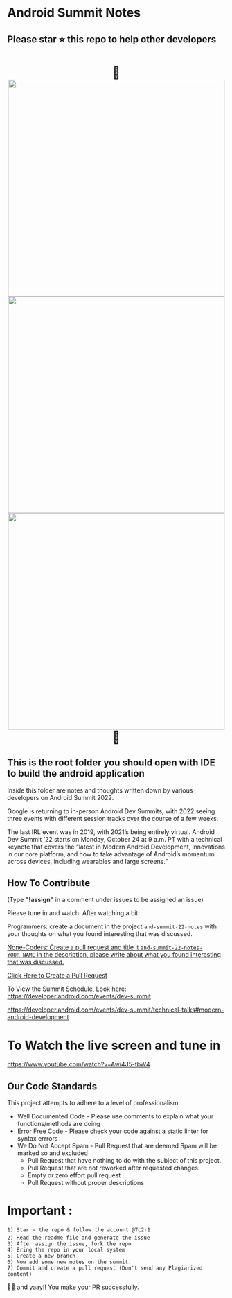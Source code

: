 # Android Summit Notes

## Please star ⭐ this repo to help other developers

<h1 align="center">
<p>🎃
<img src="Assets/quiz_01.png?raw=true" height="500">
<img src="Assets/quiz_02.png?raw=true" height="500">
<img src="Assets/quiz_03.png?raw=true" height="500">🎃
</p>
</h1>

## This is the root folder you should open with IDE to build the android application

Inside this folder are notes and thoughts written down by various developers on Android Summit 2022. 

Google is returning to in-person Android Dev Summits, with 2022 seeing three events with different session tracks over the course of a few weeks.

The last IRL event was in 2019, with 2021’s being entirely virtual. Android Dev Summit ’22 starts on Monday, October 24 at 9 a.m. PT with a technical keynote that covers the “latest in Modern Android Development, innovations in our core platform, and how to take advantage of Android’s momentum across devices, including wearables and large screens.”

## How To Contribute

(Type **"!assign"** in a comment under issues to be assigned an issue)

Please tune in and watch. After watching a bit: 

Programmers: create a document in the project `and-summit-22-notes` with your thoughts on what you found interesting that was discussed.

[None-Coders: Create a pull request and title it `and-summit-22-notes-YOUR_NAME` in the description, please write about what you found interesting that was discussed. ](https://hacktoberfest.com/about/#low-or-non-code)

[Click Here to Create a Pull Request](https://github.com/Tc2r1/Hacktoberfest_Interview_App/compare)


To View the Summit Schedule, Look here: 
https://developer.android.com/events/dev-summit

https://developer.android.com/events/dev-summit/technical-talks#modern-android-development

# To Watch the live screen and tune in 
https://www.youtube.com/watch?v=Awi4J5-tbW4



## Our Code Standards

This project attempts to adhere to a level of professionalism:

* Well Documented Code - Please use comments to explain what your functions/methods are doing
* Error Free Code - Please check your code against a static linter for syntax errrors
* We Do Not Accept Spam - Pull Request that are deemed Spam will be marked so and excluded
  * Pull Request that have nothing to do with the subject of this project.
  * Pull Request that are not reworked after requested changes.
  * Empty or zero effort pull request
  * Pull Request without proper descriptions

# Important :

```
1) Star ⭐ the repo & follow the account @Tc2r1
2) Read the readme file and generate the issue
3) After assign the issue, fork the repo
4) Bring the repo in your local system
5) Create a new branch 
6) Now add some new notes on the summit.
7) Commit and create a pull request (Don't send any Plagiarized content)
```

🥳🥳 and yaay!! You make your PR successfully.
